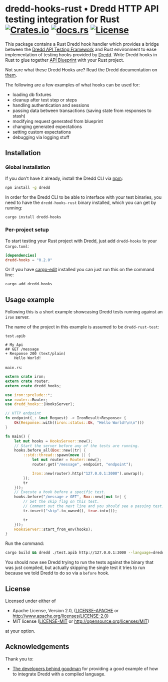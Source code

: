 # dredd-hooks-rust • Dredd HTTP API testing integration for Rust [![Crates.io](https://img.shields.io/crates/v/dredd-hooks.svg)](https://crates.io/crates/dredd-hooks) [![docs.rs](https://docs.rs/dredd-hooks/badge.svg)](https://docs.rs/dredd-hooks) [![License](https://img.shields.io/badge/license-MIT%20OR%20Apache--2.0-blue.svg)]()

This package contains a Rust Dredd hook handler which provides a bridge between the [Dredd API Testing Framework](http://dredd.readthedocs.org/en/latest/)
 and Rust environment to ease implementation of testing hooks provided by [Dredd](http://dredd.readthedocs.org/en/latest/). Write Dredd hooks in Rust to glue together [API Blueprint](https://apiblueprint.org/) with your Rust project.

Not sure what these Dredd Hooks are?  Read the Dredd documentation on [them](http://dredd.readthedocs.org/en/latest/hooks/).

The following are a few examples of what hooks can be used for:

- loading db fixtures
- cleanup after test step or steps
- handling authentication and sessions
- passing data between transactions (saving state from responses to stash)
- modifying request generated from blueprint
- changing generated expectations
- setting custom expectations
- debugging via logging stuff

## Installation

### Global installation

If you don't have it already, install the Dredd CLI via [npm](npm):

```bash
npm install -g dredd
```

In order for the Dredd CLI to be able to interface with your test binaries, you need to have the `dredd-hooks-rust` binary installed, which you can get by running:

```bash
cargo install dredd-hooks
```

[npm]: https://docs.npmjs.com/getting-started/what-is-npm

### Per-project setup

To start testing your Rust project with Dredd, just add `dredd-hooks` to your `Cargo.toml`:

```toml
[dependencies]
dredd-hooks = "0.2.0"
```

Or if you have [cargo-edit][cargo-edit] installed you can just run this on the command line:
```bash
cargo add dredd-hooks
```

[cargo-edit]: https://github.com/killercup/cargo-edit

## Usage example

Following this is a short example showcasing Dredd tests running against an `iron` server.

The name of the project in this example is assumed to be `dredd-rust-test`:

`test.apib`
```apib
# My Api
## GET /message
+ Response 200 (text/plain)
    Hello World!
```

`main.rs`:
```rust
extern crate iron;
extern crate router;
extern crate dredd_hooks;

use iron::prelude::*;
use router::Router;
use dredd_hooks::{HooksServer};

// HTTP endpoint
fn endpoint(_: &mut Request) -> IronResult<Response> {
    Ok(Response::with((iron::status::Ok, "Hello World!\n\n")))
}

fn main() {
    let mut hooks = HooksServer::new();
    // Start the server before any of the tests are running.
    hooks.before_all(Box::new(|tr| {
        ::std::thread::spawn(move || {
            let mut router = Router::new();
            router.get("/message", endpoint, "endpoint");

            Iron::new(router).http("127.0.0.1:3000").unwrap();
        });
        tr
    }));
    // Execute a hook before a specific test.
    hooks.before("/message > GET", Box::new(|mut tr| {
        // Set the skip flag on this test.
        // Comment out the next line and you should see a passing test.
        tr.insert("skip".to_owned(), true.into());

        tr
    }));
    HooksServer::start_from_env(hooks);
}
```

Run the command:
```bash
cargo build && dredd ./test.apib http://127.0.0.1:3000 --language=dredd-hooks-rust --hookfiles=target/debug/dredd-rust-test
```

You should now see Dredd trying to run the tests against the binary that was just compiled, but actually skipping the single test it tries to run because we told Dredd to do so via a `before` hook.


## License

Licensed under either of

 * Apache License, Version 2.0, ([LICENSE-APACHE](LICENSE-APACHE) or http://www.apache.org/licenses/LICENSE-2.0)
 * MIT license ([LICENSE-MIT](LICENSE-MIT) or http://opensource.org/licenses/MIT)

at your option.

## Acknowledgements

Thank you to:
- [The developers behind goodman](https://github.com/snikch/goodman) for providing a good example of how to integrate Dredd with a compiled language.
